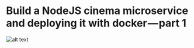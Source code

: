 # Build a NodeJS cinema microservice and deploying it with docker — part 1
![alt text](https://github.com/mharoot/Microservices/nodejs/GinepolisCinema/images/raw/master/GinepolisCinemaArchitecture.png "Ginepolis Cinema Architecture")